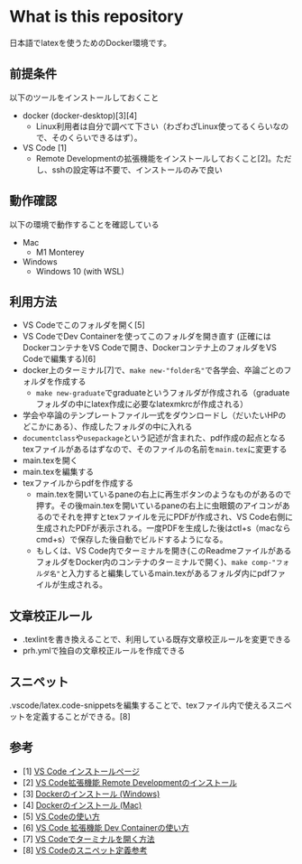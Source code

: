 # What is this repository

日本語でlatexを使うためのDocker環境です。

## 前提条件

以下のツールをインストールしておくこと
- docker (docker-desktop)[3][4]
    - Linux利用者は自分で調べて下さい（わざわざLinux使ってるくらいなので、そのくらいできるはず）。
- VS Code [1]
    - Remote Developmentの拡張機能をインストールしておくこと[2]。ただし、sshの設定等は不要で、インストールのみで良い

## 動作確認

以下の環境で動作することを確認している
- Mac
    - M1 Monterey
- Windows
    - Windows 10 (with WSL)

## 利用方法

- VS Codeでこのフォルダを開く[5]
- VS CodeでDev Containerを使ってこのフォルダを開き直す (正確にはDockerコンテナをVS Codeで開き、Dockerコンテナ上のフォルダをVS Codeで編集する)[6]
- docker上のターミナル[7]で、`make new-"folder名"`で各学会、卒論ごとのフォルダを作成する
    - `make new-graduate`でgraduateというフォルダが作成される（graduateフォルダの中にlatex作成に必要なlatexmkrcが作成される）
- 学会や卒論のテンプレートファイル一式をダウンロードし（だいたいHPのどこかにある）、作成したフォルダの中に入れる
- `documentclass`や`usepackage`という記述が含まれた、pdf作成の起点となるtexファイルがあるはずなので、そのファイルの名前を`main.tex`に変更する
- main.texを開く
- main.texを編集する
- texファイルからpdfを作成する
    - main.texを開いているpaneの右上に再生ボタンのようなものがあるので押す。その後main.texを開いているpaneの右上に虫眼鏡のアイコンがあるのでそれを押すとtexファイルを元にPDFが作成され、VS Code右側に生成されたPDFが表示される。一度PDFを生成した後はctl+s（macならcmd+s）で保存した後自動でビルドするようになる。
    - もしくは、VS Code内でターミナルを開き(このReadmeファイルがあるフォルダをDocker内のコンテナのターミナルで開く)、`make comp-"フォルダ名"`と入力すると編集しているmain.texがあるフォルダ内にpdfファイルが生成される。

## 文章校正ルール

- .texlintを書き換えることで、利用している既存文章校正ルールを変更できる
- prh.ymlで独自の文章校正ルールを作成できる

## スニペット

.vscode/latex.code-snippetsを編集することで、texファイル内で使えるスニペットを定義することができる。[8]


## 参考

- [1] [VS Code インストールページ](https://code.visualstudio.com/download)
- [2] [VS Code拡張機能 Remote Developmentのインストール](https://techblog.gmo-ap.jp/2023/04/11/vscode_remote/)
- [3] [Dockerのインストール (Windows)](https://learn.microsoft.com/ja-jp/windows/wsl/tutorials/wsl-containers)
- [4] [Dockerのインストール (Mac)](https://matsuand.github.io/docs.docker.jp.onthefly/desktop/mac/install/)
- [5] [VS Codeの使い方](https://tech-lab.sios.jp/archives/31704)
- [6] [VS Code 拡張機能 Dev Containerの使い方](https://techblog.roxx.co.jp/entry/2021/04/19/132838#:~:text=devcontainer.json-,%E6%9C%80%E5%BE%8C%E3%81%AB,-%E3%80%81devcontainer.json)
- [7] [VS Codeでターミナルを開く方法](https://www.javadrive.jp/vscode/terminal/index1.html)
- [8] [VS Codeのスニペット定義参考](https://qiita.com/rainbartown/items/d7718f12d71e688f3573#%E3%83%A6%E3%83%BC%E3%82%B6%E3%83%BC%E3%82%B9%E3%83%8B%E3%83%9A%E3%83%83%E3%83%88)